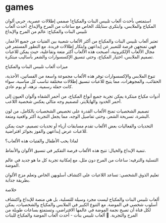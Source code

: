 # games
استمتعي بأحدث ألعاب تلبيس البنات والمكياج! صممي إطلالات عصرية، جربي ألوان المكياج والملابس، وابتكري ستايلك الخاص مع ساعات من المرح والإبداع.
أحدث ألعاب تلبيس البنات والمكياج: عالم من المرح والإبداع

تعتبر ألعاب تلبيس البنات والمكياج من أكثر الألعاب شعبية بين الفتيات من جميع الأعمار، فهي تمنحهن فرصة للتعبير عن إبداعهن وابتكار إطلالات فريدة. مع التطور المستمر في مجال الألعاب الإلكترونية، أصبحت هذه الألعاب أكثر متعة وتفاعلية، حيث يمكن للاعبات تصميم الملابس، اختيار المكياج، وحتى تنسيق الإكسسوارات والشعر بأساليب مبتكرة.

ميزات ألعاب تلبيس البنات والمكياج

تنوع الملابس والإكسسوارات
توفر هذه الألعاب مجموعة واسعة من الفساتين، الأحذية، الحقائب، والمجوهرات، مما يتيح للاعبات تنسيق إطلالات مختلفة تناسب كل مناسبة، سواء كانت حفلة رسمية، نزهة، أو يوم عادي.

أدوات مكياج مبتكرة
يمكن تجربة جميع أنواع المكياج، من أحمر الشفاه وألوان العيون إلى أحمر الخدود والهايلايتر، لتصميم وجه مثالي يعكس شخصية اللاعب.

تصميم الشخصيات
تمنح الألعاب القدرة على تخصيص الشخصيات بالكامل، من لون البشرة، تسريحة الشعر، وحتى تفاصيل الوجه، مما يجعل التجربة أكثر واقعية ومتعة.

التحديات والفعاليات
بعض الألعاب تقدم مسابقات أزياء أو تحديات تصميم، حيث يمكن للاعبات عرض إبداعهن والفوز بجوائز افتراضية.

لماذا يحب الأطفال والفتيات هذه الألعاب؟

تنمية الإبداع والخيال: تتيح هذه الألعاب فرصة التفكير في تنسيق الألوان والأنماط.

التسلية والترفيه: ساعات من المرح دون ملل، مع إمكانية تجربة كل ما هو جديد في عالم الموضة.

تعليم الذوق الشخصي: تساعد اللاعبات على اكتشاف أسلوبهن الخاص وتعلم مزج الألوان بطريقة جذابة.

خلاصة

ألعاب تلبيس البنات والمكياج ليست مجرد وسيلة للتسلية، بل هي منصة للإبداع واكتشاف أسلوب شخصي في الموضة. مع التنوع الكبير في الملابس والمكياج والشخصيات، يمكن لكل فتاة أن تصبح نجمة الموضة في عالمها الافتراضي، وتستمتع بساعات طويلة من المرح والتجربة.
🔗 ألعاب تلبيس بنات - أحدث ألعاب الموضة والمكياج للبنات

